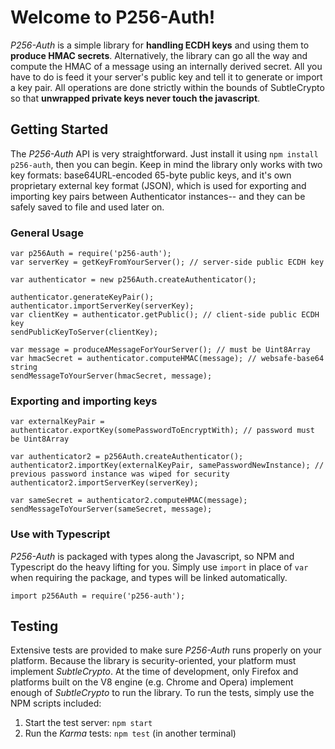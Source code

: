 # Welcome to P256-Auth!

*P256-Auth* is a simple library for **handling ECDH keys** and using them to **produce HMAC secrets**.
Alternatively, the library can go all the way and compute the HMAC of a message using an internally
derived secret. All you have to do is feed it your server's public key and tell it to generate or import
a key pair. All operations are done strictly within the bounds of SubtleCrypto so that **unwrapped private
keys never touch the javascript**.

## Getting Started

The *P256-Auth* API is very straightforward. Just install it using `npm install p256-auth`, then you can begin.
Keep in mind the library only works with two key formats: base64URL-encoded 65-byte public keys, and it's own
proprietary external key format (JSON), which is used for exporting and importing key pairs between Authenticator instances--
and they can be safely saved to file and used later on.

### General Usage
```
var p256Auth = require('p256-auth');
var serverKey = getKeyFromYourServer(); // server-side public ECDH key

var authenticator = new p256Auth.createAuthenticator();

authenticator.generateKeyPair();
authenticator.importServerKey(serverKey);
var clientKey = authenticator.getPublic(); // client-side public ECDH key
sendPublicKeyToServer(clientKey);

var message = produceAMessageForYourServer(); // must be Uint8Array
var hmacSecret = authenticator.computeHMAC(message); // websafe-base64 string
sendMessageToYourServer(hmacSecret, message);
```

### Exporting and importing keys
```
var externalKeyPair = authenticator.exportKey(somePasswordToEncryptWith); // password must be Uint8Array

var authenticator2 = p256Auth.createAuthenticator();
authenticator2.importKey(externalKeyPair, samePasswordNewInstance); // previous password instance was wiped for security
authenticator2.importServerKey(serverKey);

var sameSecret = authenticator2.computeHMAC(message);
sendMessageToYourServer(sameSecret, message);
```

### Use with Typescript
*P256-Auth* is packaged with types along the Javascript, so NPM and Typescript do the heavy lifting for you. Simply use
`import` in place of `var` when requiring the package, and types will be linked automatically.
```
import p256Auth = require('p256-auth');
```

## Testing

Extensive tests are provided to make sure *P256-Auth* runs properly on your platform. Because the library is
security-oriented, your platform must implement *SubtleCrypto*. At the time of development, only Firefox and
platforms built on the V8 engine (e.g. Chrome and Opera) implement enough of *SubtleCrypto* to run the library.
To run the tests, simply use the NPM scripts included:

1. Start the test server: `npm start`
3. Run the *Karma* tests: `npm test` (in another terminal)